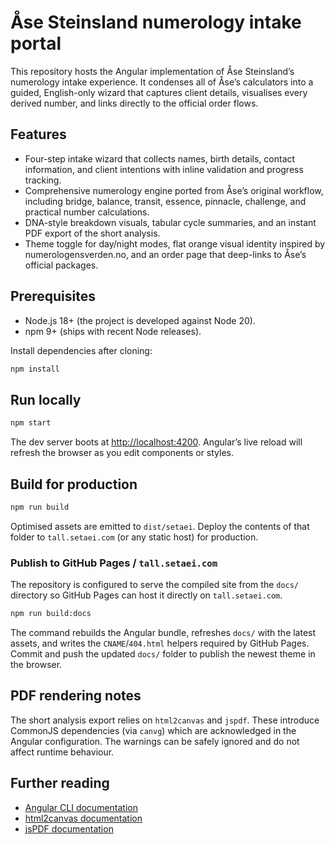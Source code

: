 # Åse Steinsland numerology intake portal

This repository hosts the Angular implementation of Åse Steinsland’s numerology intake experience. It condenses all of Åse’s calculators into a guided, English-only wizard that captures client details, visualises every derived number, and links directly to the official order flows.

## Features

* Four-step intake wizard that collects names, birth details, contact information, and client intentions with inline validation and progress tracking.
* Comprehensive numerology engine ported from Åse’s original workflow, including bridge, balance, transit, essence, pinnacle, challenge, and practical number calculations.
* DNA-style breakdown visuals, tabular cycle summaries, and an instant PDF export of the short analysis.
* Theme toggle for day/night modes, flat orange visual identity inspired by numerologensverden.no, and an order page that deep-links to Åse’s official packages.

## Prerequisites

* Node.js 18+ (the project is developed against Node 20).
* npm 9+ (ships with recent Node releases).

Install dependencies after cloning:

```bash
npm install
```

## Run locally

```bash
npm start
```

The dev server boots at <http://localhost:4200>. Angular’s live reload will refresh the browser as you edit components or styles.

## Build for production

```bash
npm run build
```

Optimised assets are emitted to `dist/setaei`. Deploy the contents of that folder to `tall.setaei.com` (or any static host) for production.

### Publish to GitHub Pages / `tall.setaei.com`

The repository is configured to serve the compiled site from the `docs/` directory so GitHub Pages can host it directly on `tall.setaei.com`.

```bash
npm run build:docs
```

The command rebuilds the Angular bundle, refreshes `docs/` with the latest assets, and writes the `CNAME`/`404.html` helpers required by GitHub Pages. Commit and push the updated `docs/` folder to publish the newest theme in the browser.

## PDF rendering notes

The short analysis export relies on `html2canvas` and `jspdf`. These introduce CommonJS dependencies (via `canvg`) which are acknowledged in the Angular configuration. The warnings can be safely ignored and do not affect runtime behaviour.

## Further reading

* [Angular CLI documentation](https://angular.io/cli)
* [html2canvas documentation](https://html2canvas.hertzen.com/)
* [jsPDF documentation](https://github.com/parallax/jsPDF)
